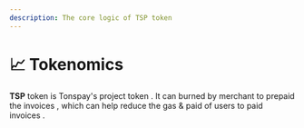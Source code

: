 ```yaml
---
description: The core logic of TSP token
---
```


# 📈 Tokenomics

**TSP** token is Tonspay's project token . It can burned by merchant to prepaid the invoices , which can help reduce the gas & paid of users to paid invoices .&#x20;
